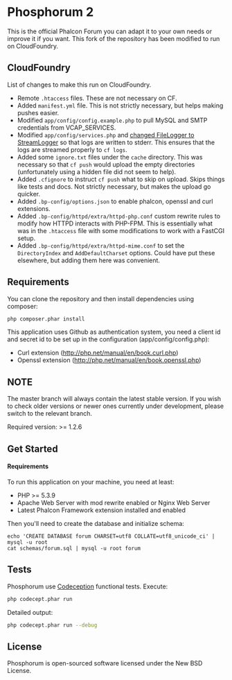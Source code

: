 Phosphorum 2
============

This is the official Phalcon Forum you can adapt it to your own needs or improve it if you want.  This fork of the repository has been modified to run on CloudFoundry.


CloudFoundry
------------

List of changes to make this run on CloudFoundry.

  - Remote `.htaccess` files.  These are not necessary on CF.
  - Added `manifest.yml` file.  This is not strictly necessary, but helps making pushes easier.
  - Modified `app/config/config.example.php` to pull MySQL and SMTP credentials from VCAP_SERVICES.
  - Modified `app/config/services.php` and [changed FileLogger to StreamLogger](https://github.com/dmikusa-pivotal/cf-ex-phosphorum/commit/5ede7a705756d7dff391c80652bef0b10832b027) so that logs are written to stderr.  This ensures that the logs are streamed properly to `cf logs`.
  - Added some `ignore.txt` files under the `cache` directory.  This was necessary so that `cf push` would upload the empty directories (unfortunately using a hidden file did not seem to help).
  - Added `.cfignore` to instruct `cf push` what to skip on upload.  Skips things like tests and docs.  Not strictly necessary, but makes the upload go quicker.
  - Added `.bp-config/options.json` to enable phalcon, openssl and curl extensions.
  - Added `.bp-config/httpd/extra/httpd-php.conf` custom rewrite rules to modify how HTTPD interacts with PHP-FPM.  This is essentially what was in the `.htaccess` file with some modifications to work with a FastCGI setup.
  - Added `.bp-config/httpd/extra/httpd-mime.conf` to set the `DirectoryIndex` and `AddDefaultCharset` options.  Could have put these elsewhere, but adding them here was convenient.


Requirements
------------
You can clone the repository and then install dependencies using composer:

```bash
php composer.phar install
```
This application uses Github as authentication system, you need a client id and secret id
to be set up in the configuration (app/config/config.php):

* Curl extension (http://php.net/manual/en/book.curl.php)
* Openssl extension (http://php.net/manual/en/book.openssl.php)

NOTE
----
The master branch will always contain the latest stable version. If you wish
to check older versions or newer ones currently under development, please
switch to the relevant branch.

Required version: >= 1.2.6

Get Started
-----------

#### Requirements

To run this application on your machine, you need at least:

* PHP >= 5.3.9
* Apache Web Server with mod rewrite enabled or Nginx Web Server
* Latest Phalcon Framework extension installed and enabled

Then you'll need to create the database and initialize schema:

    echo 'CREATE DATABASE forum CHARSET=utf8 COLLATE=utf8_unicode_ci' | mysql -u root
    cat schemas/forum.sql | mysql -u root forum

Tests
-----
Phosphorum use [Codeception](http://codeception.com) functional tests. Execute:

```bash
php codecept.phar run
```

Detailed output:

```bash
php codecept.phar run --debug
```

License
-------
Phosphorum is open-sourced software licensed under the New BSD License.
